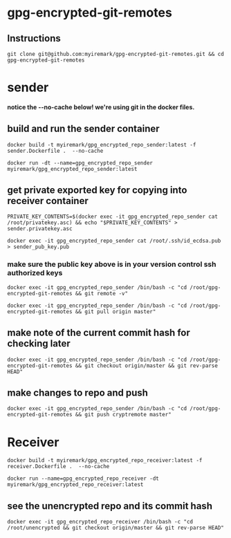 # gpg-encrypted-git-remotes

## Instructions

```
git clone git@github.com:myiremark/gpg-encrypted-git-remotes.git && cd gpg-encrypted-git-remotes
```

# sender

#### notice the --no-cache below! we're using git in the docker files.

## build and run the sender container

```
docker build -t myiremark/gpg_encrypted_repo_sender:latest -f sender.Dockerfile .  --no-cache

docker run -dt --name=gpg_encrypted_repo_sender myiremark/gpg_encrypted_repo_sender:latest
```

## get private exported key for copying into receiver container

```
PRIVATE_KEY_CONTENTS=$(docker exec -it gpg_encrypted_repo_sender cat /root/privatekey.asc) && echo "$PRIVATE_KEY_CONTENTS" > sender.privatekey.asc

docker exec -it gpg_encrypted_repo_sender cat /root/.ssh/id_ecdsa.pub > sender_pub_key.pub
```

### make sure the public key above is in your version control ssh authorized keys

```
docker exec -it gpg_encrypted_repo_sender /bin/bash -c "cd /root/gpg-encrypted-git-remotes && git remote -v"

docker exec -it gpg_encrypted_repo_sender /bin/bash -c "cd /root/gpg-encrypted-git-remotes && git pull origin master"
```

## make note of the current commit hash for checking later
```
docker exec -it gpg_encrypted_repo_sender /bin/bash -c "cd /root/gpg-encrypted-git-remotes && git checkout origin/master && git rev-parse HEAD"
```
## make changes to repo and push 

```
docker exec -it gpg_encrypted_repo_sender /bin/bash -c "cd /root/gpg-encrypted-git-remotes && git push cryptremote master"
```

# Receiver

```
docker build -t myiremark/gpg_encrypted_repo_receiver:latest -f receiver.Dockerfile .  --no-cache

docker run --name=gpg_encrypted_repo_receiver -dt myiremark/gpg_encrypted_repo_receiver:latest
```

## see the unencrypted repo and its commit hash
```
docker exec -it gpg_encrypted_repo_receiver /bin/bash -c "cd /root/unencrypted && git checkout origin/master && git rev-parse HEAD"
```